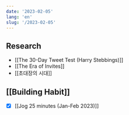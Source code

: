 ```yaml
---
date: '2023-02-05'
lang: 'en'
slug: '/2023-02-05'
---
```


## Research

- [[The 30-Day Tweet Test (Harry Stebbings)]]
- [[The Era of Invites]]
- [[초대장의 시대]]

## [[Building Habit]]

- [x] [[Jog 25 minutes (Jan-Feb 2023)]]

